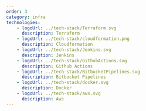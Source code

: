 ```yaml
---
order: 3
category: infra
technologies:
    - logoUrl: ../tech-stack/Terraform.svg
      description: Terraform
    - logoUrl: ../tech-stack/cloudformation.png
      description: Cloudformation
    - logoUrl: ../tech-stack/Jenkins.svg
      description: Jenkins
    - logoUrl: ../tech-stack/GithubActions.svg
      description: Github Actions
    - logoUrl: ../tech-stack/BitbucketPipelines.svg
      description: Bitbucket Pipelines
    - logoUrl: ../tech-stack/docker.svg
      description: Docker
    - logoUrl: ../tech-stack/aws.svg
      description: Aws
---
```


  <!-- <div class="flex flex-row gap-4 flex-wrap mb-8">
    <img src="../tech-stack/postgresql.svg" class="w-16 h-16"/>
    <img src="../tech-stack/mongodb.svg" class="w-16 h-16"/>
    <img src="../tech-stack/DynamoDB.png" class="w-16 h-16"/>
  </div>  -->